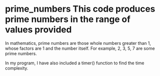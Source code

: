 # prime_numbers This code produces prime numbers  in the range of values provided 

In mathematics, prime numbers are those whole numbers greater than 1, whose factors are 1 and the number itself. For example, 2, 3, 5, 7 are some prime numbers.

In my program, I have also included a timer() function to find the time complexity.
